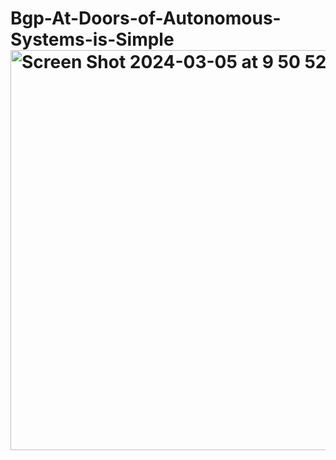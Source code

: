 # Bgp-At-Doors-of-Autonomous-Systems-is-Simple<img width="640" alt="Screen Shot 2024-03-05 at 9 50 52 PM" src="https://github.com/ILKAY-BRAHIM/Bgp-At-Doors-of-Autonomous-Systems-is-Simple/assets/88441828/c1c3cfbe-6776-4441-90c7-e0a7b354bd63">
